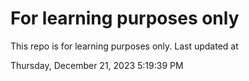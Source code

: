 # For learning purposes only
This repo is for learning purposes only.
Last updated at

Thursday, December 21, 2023 5:19:39 PM

